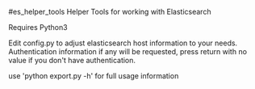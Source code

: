 #es_helper_tools
Helper Tools for working with Elasticsearch

Requires Python3

Edit config.py to adjust elasticsearch host information to your needs. Authentication information if any will be requested, press return with no value if you don't have authentication.

use 'python export.py -h' for full usage information
